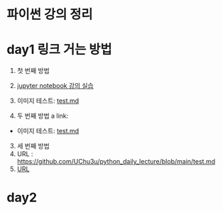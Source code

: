 # 파이썬 강의 정리


# day1 링크 거는 방법

1. 첫 번째 방법
  1. [jupyter notebook 강의 실습](1-01JupyterNotebook.ipynb)
  2. 이미지 테스트: [test.md](test.md)

2. 두 번째 방법
a link:
  - 이미지 테스트: <a href='test.md'>test.md</a>

3. 세 번째 방법
  1. URL : https://github.com/UChu3u/python_daily_lecture/blob/main/test.md
  2. [URL](https://github.com/UChu3u/python_daily_lecture/blob/main/test.md)


# day2
